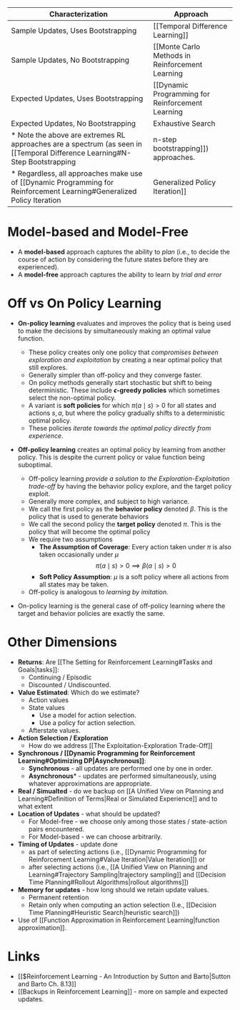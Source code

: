 
| Characterization | Approach |
| --- | --- | 
| Sample Updates, Uses Bootstrapping | [[Temporal Difference Learning]] |
| Sample Updates, No Bootstrapping | [[Monte Carlo Methods in Reinforcement Learning|Monte Carlo]] |
| Expected Updates, Uses Bootstrapping | [[Dynamic Programming for Reinforcement Learning|Dynamic Programming]]|
| Expected Updates, No Bootstrapping | Exhaustive Search
* Note the above are extremes RL approaches are a spectrum (as seen in [[Temporal Difference Learning#N-Step Bootstrapping|n-step bootstrapping]]) approaches.
* Regardless, all approaches make use of [[Dynamic Programming for Reinforcement Learning#Generalized Policy Iteration|Generalized Policy Iteration]]
# Model-based and Model-Free
* A **model-based** approach captures the ability to *plan* (i.e., to decide the course of action by considering the future states before they are experienced).
* A **model-free** approach captures the ability to learn by *trial and error* 
# Off vs On Policy Learning
* **On-policy learning** evaluates and improves the policy that is being used to make the decisions by simultaneously making an optimal value function.
	* These policy creates only one policy that *compromises between exploration and exploitation* by creating a near optimal policy that still explores.
	* Generally simpler than off-policy and they converge faster.
	* On policy methods generally start stochastic but shift to being deterministic. These include **$\epsilon$-greedy policies** which sometimes select the non-optimal policy.
	* A variant is **soft policies** for which $\pi(a\mid s)>0$ for all states and actions $s,a$, but where the policy gradually shifts to a deterministic optimal policy.
	* These policies *iterate towards the optimal policy directly from experience*.

* **Off-policy learning** creates an optimal policy by learning from another policy. This is despite the current policy or value function being suboptimal.
	* Off-policy learning *provide a solution to the Exploration-Exploitation trade-off* by having the behavior policy explore, and the target policy exploit.
	* Generally more complex, and subject to high variance.
	* We call the first policy as the **behavior policy** denoted $\beta$. This is the policy that is used to generate behaviors
	* We call the second policy the **target policy** denoted $\pi$. This is the policy that will become the optimal policy 
	* We require two assumptions
		* **The Assumption of Coverage**:  Every action taken under $\pi$ is also taken occasionally under $\mu$ $$\pi(a\mid s)>0\implies \beta(a\mid s)>0$$
		* **Soft Policy Assumption**: $\mu$ is a soft policy where all actions from all states may be taken. 
	* Off-policy is analogous to *learning by imitation*.

* On-policy learning is the general case of off-policy learning where the target and behavior policies are exactly the same.
# Other Dimensions
* **Returns**: Are [[The Setting for Reinforcement Learning#Tasks and Goals|tasks]]:
	* Continuing / Episodic
	* Discounted / Undiscounted.
* **Value Estimated**: Which do we estimate?
	* Action values
	* State values
		* Use a model for action selection.
		* Use a policy for action selection.
	* Afterstate values.
* **Action Selection / Exploration**
	* How do we address [[The Exploitation-Exploration Trade-Off]]
* **Synchronous / [[Dynamic Programming for Reinforcement Learning#Optimizing DP|Asynchronous]]**: 
	* **Synchronous** - all updates are performed one by one in order.
	* **Asynchronous*** - updates are performed simultaneously, using whatever approximations are appropriate.
* **Real / Simualted** - do we backup on [[A Unified View on Planning and Learning#Definition of Terms|Real or Simulated Experience]] and to what extent
* **Location of Updates** - what should be updated? 
	* For Model-free - we choose only among those states / state-action pairs encountered.
	* For Model-based - we can choose arbitrarily.
* **Timing of Updates** - update done 
	* as part of selecting actions (i.e., [[Dynamic Programming for Reinforcement Learning#Value Iteration|Value Iteration]]) or 
	* after selecting actions (i.e., [[A Unified View on Planning and Learning#Trajectory Sampling|trajectory sampling]] and [[Decision Time Planning#Rollout Algorithms|rollout algorithms]])
* **Memory for updates** - how long should we retain update values.
	* Permanent retention
	* Retain only when computing an action selection (I.e., [[Decision Time Planning#Heuristic Search|heuristic search]])
* Use of [[Function Approximation in Reinforcement Learning|function approximation]].
# Links
* [[$Reinforcement Learning - An Introduction by Sutton and Barto|Sutton and Barto Ch. 8.13]]
* [[Backups in Reinforcement Learning]] - more on sample and expected updates.